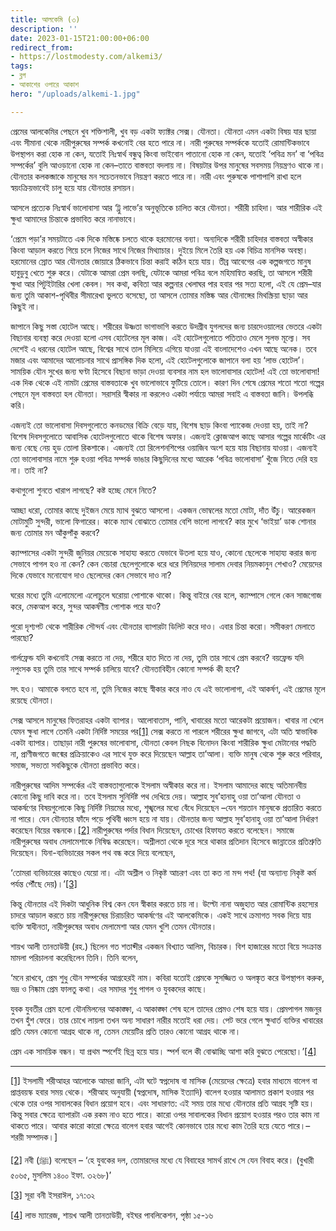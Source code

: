```yaml
---
title: আলকেমি (৩)
description: ''
date: 2023-01-15T21:00:00+06:00
redirect_from:
- https://lostmodesty.com/alkemi3/
tags:
- ব্লগ
- আকাশের ওপারে আকাশ
hero: "/uploads/alkemi-1.jpg"

---
```

প্রেমের আলকেমির পেছনে খুব শক্তিশালী, খুব বড় একটা ফ্যাক্টর সেক্স। যৌনতা। যৌনতা এমন একটা বিষয় যার ছায়া এবং সীমানা থেকে নারীপুরুষের সম্পর্ক কখনোই বের হতে পারে না। নারী পুরুষের সম্পর্ককে যতোই রোমান্টিকভাবে উপস্থাপন করা হোক না কেন, যতোই নিঃস্বার্থ বন্ধুত্ব কিংবা ভাইবোন পাতানো হোক না কেন, যতোই ‘পবিত্র মন’ বা ‘পবিত্র সম্পর্কের’ বুলি আওড়ানো হোক না কেন–তাতে বাস্তবতা বদলায় না। বিষয়টার উপর মানুষের সবসময় নিয়ন্ত্রণও থাকে না। যৌনতার কলকব্জাকে মানুষের মন সচেতনভাবে নিয়ন্ত্রণ করতে পারে না। নারী এবং পুরুষকে পাশাপাশি রাখা হলে স্বয়ংক্রিয়ভাবেই চালু হয়ে যায় যৌনতার রসায়ন।

আসলে প্রত্যেক নিঃস্বার্থ ভালোবাসা আর ‘ট্রু লাভে’র অনুভূতিকে চালিত করে যৌনতা। শরীরী চাহিদা। আর শারীরিক এই ক্ষুধা আমাদের চিন্তাকে প্রভাবিত করে নানাভাবে।

‘প্রেমে পড়া’র সময়টাতে এক দিকে মস্তিষ্কে চলতে থাকে হরমোনের বন্যা। অন্যদিকে শরীরী চাহিদার বাস্তবতা অস্বীকার কিংবা আড়াল করতে গিয়ে চলে নিজের সাথে নিজের মিথ্যাচার। দুইয়ে মিলে তৈরি হয় এক বিচিত্র মানসিক অবস্থা। হরমোনের স্রোত আর যৌনতার জোয়ারে ঠিকভাবে চিন্তা করাই কঠিন হয়ে যায়। তীব্র আবেগের এক কল্পজগতে মানুষ হাবুডুবু খেতে শুরু করে। যেটাকে আমরা প্রেম বলছি, যেটাকে আমরা পবিত্র বলে মহিমান্বিত করছি, তা আসলে শরীরী ক্ষুধা আর পিটুইটারির খেলা কেবল। সব কথা, কবিতা আর কল্পনার খেলাঘর পার হবার পর সত্য হলো, এই যে প্রেম–যার জন্য তুমি আকাশ-পৃথিবীর সীমারেখা ভুলতে বসেছো, তা আসলে তোমার মস্তিষ্ক আর যৌনাঙ্গের মিথস্ক্রিয়া ছাড়া আর কিছুই না।

জাপানে কিছু সস্তা হোটেল আছে। শরীরের উষ্ণতা ভাগাভাগি করতে উদগ্রীব যুগলদের জন্য চারদেওয়ালের ভেতরে একটা বিছানার ব্যবস্থা করে দেওয়া হলো এসব হোটেলের মূল কাজ। এই হোটেলগুলোতে পতিতাও মেলে সুলভ মূল্যে। সব দেশেই এ ধরনের হোটেল আছে, বিশ্বের সাথে তাল মিলিয়ে এগিয়ে যাওয়া এই বাংলাদেশেও এখন আছে অনেক। তবে মজার এবং আমাদের আলোচনার সাথে প্রাসঙ্গিক দিক হলো, এই হোটেলগুলোকে জাপানে বলা হয় ‘লাভ হোটেল’। সাময়িক যৌন সুখের জন্য ঘণ্টা হিসেবে বিছানা ভাড়া দেওয়া ব্যবসার নাম হল ভালোবাসার হোটেল! এই তো ভালোবাসা! এক দিক থেকে এই নামটা প্রেমের বাস্তবতাকে খুব ভালোভাবে ফুটিয়ে তোলে। কারণ দিন শেষে প্রেমের শতো শতো গল্পের পেছনে মূল বাস্তবতা হল যৌনতা। সরাসরি স্বীকার না করলেও একটা পর্যায়ে আমরা সবাই এ বাস্তবতা জানি। উপলব্ধি করি।

এজন্যই তো ভালোবাসা দিবসগুলোতে কনডমের বিক্রি বেড়ে যায়, বিশেষ ছাড় কিংবা প্যাকেজ দেওয়া হয়, তাই না? বিশেষ দিবসগুলোতে আবাসিক হোটেলগুলোতে থাকে বিশেষ অফার। এজন্যই ক্লোজআপ কাছে আসার গল্পের মার্কেটিং এর জন্য বেছে নেয় হুড তোলা রিকশাকে। এজন্যই তো রিলেশনশিপের ওয়াজিব অংশ হয়ে যায় বিছানায় যাওয়া। এজন্যই তো ভালোবাসার নামে শুরু হওয়া পবিত্র সম্পর্ক ভাঙার কিছুদিনের মধ্যে আরেক ‘পবিত্র ভালোবাসা’ খুঁজে নিতে দেরি হয় না। তাই না?

কথাগুলো শুনতে খারাপ লাগছে? কষ্ট হচ্ছে মেনে নিতে?

আচ্ছা ধরো, তোমার কাছে দুইজন মেয়ে ম্যাথ বুঝতে আসলো। একজন ভোম্বলের মতো মোটা, দাঁত উঁচু। আরেকজন মোটামুটি সুন্দরী, ভালো ফিগারের। কাকে ম্যাথ বোঝাতে তোমার বেশি ভালো লাগবে? কার মুখে ‘ভাইয়া’ ডাক শোনার জন্য তোমার মন আঁকুপাঁকু করবে?

ক্যাম্পাসের একটা সুন্দরী জুনিয়র মেয়েকে সাহায্য করতে যেভাবে উতলা হয়ে যাও, কোনো ছেলেকে সাহায্য করার জন্য সেভাবে পাগল হও না কেন? কেন বেচারা ছেলেগুলোকে ধরে ধরে সিনিয়দের সালাম দেবার নিয়মকানুন শেখাও? মেয়েদের দিকে যেভাবে মনোযোগ দাও ছেলেদের কেন সেভাবে দাও না?

ঘরের মধ্যে তুমি এলোমেলো এলোচুলে ঘরোয়া পোশাকে থাকো। কিন্তু বাইরে বের হলে, ক্যাম্পাসে গেলে কেন সাজগোজ করে, মেকআপ করে, সুন্দর আকর্ষণীয় পোশাক পরে যাও?

পুরো দৃশ্যপট থেকে শারীরিক সৌন্দর্য এবং যৌনতার ব্যাপারটা ডিলিট করে দাও। এবার চিন্তা করো। সমীকরণ মেলাতে পারছো?

গার্লফ্রেন্ড যদি কখনোই সেক্স করতে না দেয়, শরীরে হাত দিতে না দেয়, তুমি তার সাথে প্রেম করবে? বয়ফ্রেন্ড যদি নপুংসক হয় তুমি তার সাথে সম্পর্ক চালিয়ে যাবে? যৌনতাবিহীন কোনো সম্পর্ক কী হবে?

সৎ হও। আমাকে বলতে হবে না, তুমি নিজের কাছে স্বীকার করে নাও যে এই ভালোলাগা, এই আকর্ষণ, এই প্রেমের মূলে রয়েছে যৌনতা।

সেক্স আসলে মানুষের ফিতরাহর একটা ব্যাপার। আলোবাতাস, পানি, খাবারের মতো আরেকটা প্রয়োজন। খাবার না খেলে যেমন ক্ষুধা লাগে তেমনি একটা নির্দিষ্ট সময়ের পর[\[1\]](#_ftn1) সেক্স করতে না পারলে শরীরের ক্ষুধা জাগবে, এটা অতি স্বাভাবিক একটা ব্যাপার। তাছাড়া নারী পুরুষের ভালোবাসা, যৌনতা কেবল নিছক বিনোদন কিংবা শারীরিক ক্ষুধা মেটানোর পদ্ধতি না, প্রাণীজগতে জন্মের প্রক্রিয়াকেও এর সাথে যুক্ত করে দিয়েছেন আল্লাহ তা’আলা। ব্যক্তি মানুষ থেকে শুরু করে পরিবার, সমাজ, সভ্যতা সবকিছুকে যৌনতা প্রভাবিত করে।

নারীপুরুষের আদিম সম্পর্কের এই বাস্তবতাগুলোকে ইসলাম অস্বীকার করে না। ইসলাম আমাদের কাছে অতিমানবীয় কোনো কিছু দাবি করে না। তবে ইসলাম সুনির্দিষ্ট পথ দেখিয়ে দেয়। আল্লাহ সুব’হানাহু ওয়া তা’আলা যৌনতা ও আকর্ষণের বিষয়গুলোকে কিছু নির্দিষ্ট নিয়মের মধ্যে, শৃঙ্খলের মধ্যে বেঁধে দিয়েছেন –যেন শয়তান মানুষকে প্রতারিত করতে না পারে। যেন যৌনতার ফাঁদে পড়ে পৃথিবী ধ্বংস হয়ে না যায়। যৌনতার জন্য আল্লাহ সুব’হানাহু ওয়া তা’আলা নির্ধারণ করেছেন বিয়ের বন্ধনকে।[\[2\]](#_ftn2) নারীপুরুষের পর্দার বিধান দিয়েছেন, চোখের হিফাযত করতে বলেছেন। সমাজে নারীপুরুষের অবাধ মেলামেশাকে নিষিদ্ধ করেছেন। অশ্লীলতা থেকে দূরে সরে থাকার প্রতিদান হিসেবে জান্নাতের প্রতিশ্রুতি দিয়েছেন। যিনা-ব্যভিচারের সকল পথ বন্ধ করে দিয়ে বলেছেন,

‘তোমরা ব্যভিচারের কাছেও যেয়ো না। এটা অশ্লীল ও নিকৃষ্ট আচরণ এবং তা কত না মন্দ পথ! (যা অন্যান্য নিকৃষ্ট কর্ম পর্যন্ত পৌঁছে দেয়)।’[\[3\]](#_ftn3)

কিন্তু যৌনতার এই দিকটা আধুনিক বিশ্ব কেন যেন স্বীকার করতে চায় না। উল্টো নানা অজুহাত আর রোমান্টিক রহস্যের চাদরে আড়াল করতে চায় নারীপুরুষের চিরাচরিত আকর্ষণের এই আলকেমিকে। একই সাথে ক্রমাগত সবক দিয়ে যায় ব্যক্তি স্বাধীনতা, নারীপুরুষের অবাধ মেলামেশা আর যেমন খুশি তেমন যৌনতার।

শায়খ আলী তানতাউয়ী (রহ.) ছিলেন গত শতাব্দীর একজন বিখ্যাত আলিম, বিচারক। বিশ হাজারের মতো বিয়ে সংক্রান্ত মামলা পরিচালনা করেছিলেন তিনি। তিনি বলেন,

‘মনে রাখবে, প্রেম শুধু যৌন সম্পর্কের আগ্রহেরই নাম। কবিরা যতোই প্রেমকে সুসজ্জিত ও অলঙ্কৃত করে উপস্থাপন করুক, ভদ্র ও নিষ্কাম প্রেম ফালতু কথা। এর সমাদর শুধু পাগল ও যুবকদের কাছে।

যুবক যুবতীর প্রেম হলো যৌনমিলনের আকাঙ্ক্ষা, এ আকাঙ্ক্ষা শেষ হলে তাদের প্রেমও শেষ হয়ে যায়। প্রেমপাগল মজনুর তখন হুঁশ ফেরে। তার চোখে লায়লা তখন অন্য সাধারণ নারীর মতোই ধরা দেয়। পেট ভরে গেলে ক্ষুধার্ত ব্যক্তির খাবারের প্রতি যেমন কোনো আগ্রহ থাকে না, তেমন মেয়েটির প্রতি তারও কোনো আগ্রহ থাকে না।

প্রেম এক সাময়িক বন্ধন। যা প্রথম স্পর্শেই ছিন্ন হয়ে যায়। স্পর্শ বলে কী বোঝাচ্ছি আশা করি বুঝতে পেরেছো।’[\[4\]](#_ftn4)

***

[\[1\]](#_ftnref1) ইসলামী শরীআহর আলোকে আমরা জানি, এটা ঘটে স্বপ্নদোষ বা মাসিক (মেয়েদের ক্ষেত্রে) হবার মাধ্যমে বালেগ বা প্রাপ্তবয়স্ক হবার সময় থেকে। শরীআহ অনুযায়ী (স্বপ্নদোষ, মাসিক ইত্যাদি) বালেগ হওয়ার আলামত প্রকাশ হওয়ার পর থেকে তার ওপর সাবালকের বিধান প্রয়োগ হবে। এবং সাধারণত: এই সময় তার মধ্যে যৌনতার প্রতি আগ্রহ সৃষ্টি হয়। কিন্তু সবার ক্ষেত্রে ব্যাপারটা এক রকম নাও হতে পারে। কারো ওপর সাবালকের বিধান প্রয়োগ হওয়ার পরও তার কাম না থাকতে পারে। আবার কারো কারো ক্ষেত্রে বালেগ হবার আগেই কোনভাবে তার মধ্যে কাম তৈরি হয়ে যেতে পারে।– শরয়ী সম্পাদক।\]

[\[2\]](#_ftnref2) নবী (ﷺ) বলেছেন – ‘হে যুবকের দল, তোমারদের মধ্যে যে বিবাহের সামর্থ রাখে সে যেন বিবাহ করে। (বুখারী ৫০৬৫, মুসলিম ১৪০০ ইফা. ৩২৬৮)’

[\[3\]](#_ftnref3) সূরা বনী ইসরাঈল, ১৭:৩২

[\[4\]](#_ftnref4) লাভ ম্যারেজ, শায়খ আলী তানতাউয়ী, বইঘর পাবলিকেশন, পৃষ্ঠা ১৫-১৬